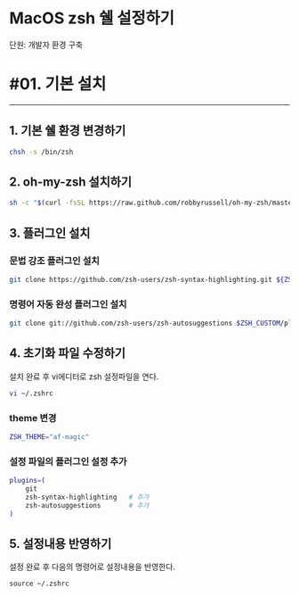 # MacOS zsh 쉘 설정하기

단원: 개발자 환경 구축

# #01. 기본 설치

---

## 1. 기본 쉘 환경 변경하기

```bash
chsh -s /bin/zsh
```

## 2. oh-my-zsh 설치하기

```bash
sh -c "$(curl -fsSL https://raw.github.com/robbyrussell/oh-my-zsh/master/tools/install.sh)"
```

## 3. 플러그인 설치

### 문법 강조 플러그인 설치

```bash
git clone https://github.com/zsh-users/zsh-syntax-highlighting.git ${ZSH_CUSTOM:-~/.oh-my-zsh/custom}/plugins/zsh-syntax-highlighting
```

### 명령어 자동 완성 플러그인 설치

```bash
git clone git://github.com/zsh-users/zsh-autosuggestions $ZSH_CUSTOM/plugins/zsh-autosuggestions
```

## 4. 초기화 파일 수정하기

설치 완료 후 vi에디터로 zsh 설정파일을 연다.

```bash
vi ~/.zshrc
```

### theme 변경

```bash
ZSH_THEME="af-magic"
```

### 설정 파일의 플러그인 설정 추가

```bash
plugins=(  
	git  
	zsh-syntax-highlighting   # 추가  
	zsh-autosuggestions       # 추가
)
```

## 5. 설정내용 반영하기

설정 완료 후 다음의 명령어로 설정내용을 반영한다.

```
source ~/.zshrc
```
